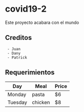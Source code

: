 # covid19-2
Este proyecto acabara con el mundo
## Creditos
     - Juan 
     - Dany
     - Patrick
## Requerimientos
| Day     | Meal    | Price |
| --------|---------|-------|
| Monday  | pasta   | $6    |
| Tuesday | chicken | $8    |
